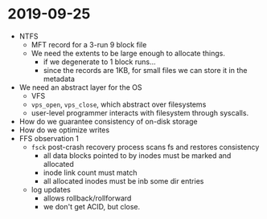 # 2019-09-25
* NTFS
  * MFT record for a 3-run 9 block file
  * We need the extents to be large enough to allocate things.
    * if we degenerate to 1 block runs...
    * since the records are 1KB, for small files we can store it in the metadata
* We need an abstract layer for the OS
  * VFS 
  * `vps_open`, `vps_close`, which abstract over filesystems
  * user-level programmer interacts with filesystem through syscalls.
* How do we guarantee consistency of on-disk storage
* How do we optimize writes
* FFS observation 1
  * `fsck`  post-crash recovery process scans fs and restores consistency
    * all data blocks pointed to by inodes must be marked and allocated
    * inode link count must match
    * all allocated inodes must be inb some dir entries
  * log updates
    * allows rollback/rollforward
    * we don't get ACID, but close.